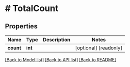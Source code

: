 # # TotalCount

## Properties

Name | Type | Description | Notes
------------ | ------------- | ------------- | -------------
**count** | **int** |  | [optional] [readonly]

[[Back to Model list]](../../README.md#models) [[Back to API list]](../../README.md#endpoints) [[Back to README]](../../README.md)
